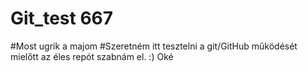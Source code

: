 # Git_test 667
#Most ugrik a majom
#Szeretném itt tesztelni a git/GitHub működését mielőtt az éles repót szabnám el. :)
Oké
